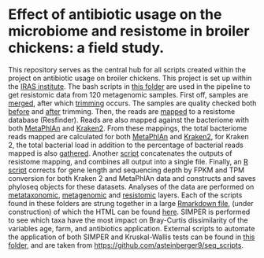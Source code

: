  # Effect of antibiotic usage on the microbiome and resistome in broiler chickens: a field study.

This repository serves as the central hub for all scripts created within the project on antibiotic usage on broiler chickens. This project is set up within the [IRAS institute](https://www.uu.nl/en/organisation/faculty-of-veterinary-medicine/veterinary-research/one-health/risk-assessment-sciences). The bash scripts in [this folder](Pipeline) are used in the pipeline to get resistomic data from 120 metagenomic samples. First off, samples are [merged](Pipeline/merge.sh), after which [trimming](Pipeline/clean.sh) occurs. The samples are quality checked both [before](Pipeline/pre_qc.sh) and [after](Pipeline/post_qc.sh) trimming. Then, the reads are [mapped](Pipeline/map_resistome.sh) to a resistome database (Resfinder). Reads are also mapped against the bacteriome with both [MetaPhlAn](Pipeline/map_bacteriome_metaphlan.sh) and [Kraken2](Pipeline/map_bacteriome_kraken2.sh). From these mappings, the total bacteriome reads mapped are calculated  for both [MetaPhlAn](Pipeline/extract_numreads_metaphlan.sh) and [Kraken2](Pipeline/extract_numreads_kraken2.sh), for Kraken 2, the total bacterial load in addition to the percentage of bacterial reads mapped is also [gathered](Pipeline/extract_bacterial_load_k2). Another [script](Pipeline/concat.sh) concatenates the outputs of resistome mapping, and combines all output into a single file. Finally, an [R script](Pipeline/correct_and_construct_phyloseq.R) corrects for gene length and sequencing depth by FPKM and TPM conversion for both Kraken 2 and MetaPhlAn data and constructs and saves phyloseq objects for these datasets.
Analyses of the data are performed on [metataxonomic](16S), [metagenomic](MG) and [resistomic](Resistome) layers. Each of the scripts found in these folders are strung together in a large [Rmarkdown file](Project_IRAS.rmd), (under construction) of which the HTML can be found [here](Project_IRAS.html).
SIMPER is performed to see which taxa have the most impact on Bray-Curtis dissimilarity of the variables age, farm, and antibiotics application. External scripts to automate the application of both SIMPER and Kruskal-Wallis tests can be found in [this folder](Steinberger_scripts), and are taken from https://github.com/asteinberger9/seq_scripts.
